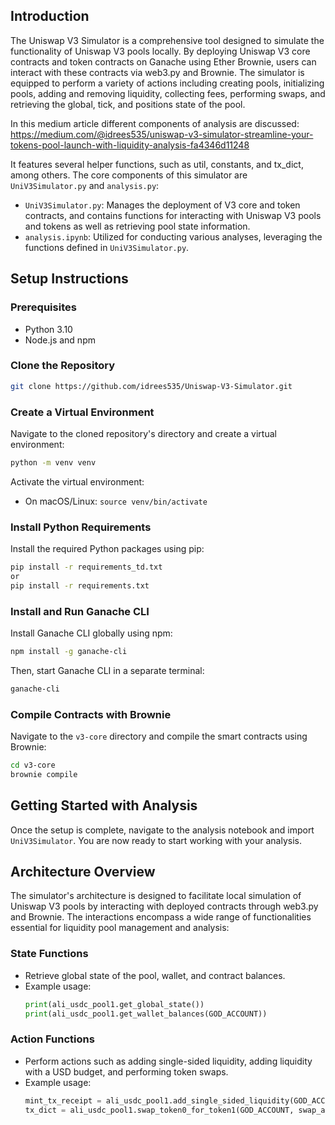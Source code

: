 ## Introduction
The Uniswap V3 Simulator is a comprehensive tool designed to simulate the functionality of Uniswap V3 pools locally. By deploying Uniswap V3 core contracts and token contracts on Ganache using Ether Brownie, users can interact with these contracts via web3.py and Brownie. The simulator is equipped to perform a variety of actions including creating pools, initializing pools, adding and removing liquidity, collecting fees, performing swaps, and retrieving the global, tick, and positions state of the pool.

In this medium article different components of analysis are discussed: https://medium.com/@idrees535/uniswap-v3-simulator-streamline-your-tokens-pool-launch-with-liquidity-analysis-fa4346d11248

It features several helper functions, such as util, constants, and tx_dict, among others. The core components of this simulator are `UniV3Simulator.py` and `analysis.py`:

- `UniV3Simulator.py`: Manages the deployment of V3 core and token contracts, and contains functions for interacting with Uniswap V3 pools and tokens as well as retrieving pool state information.
- `analysis.ipynb`: Utilized for conducting various analyses, leveraging the functions defined in `UniV3Simulator.py`.

## Setup Instructions

### Prerequisites
- Python 3.10
- Node.js and npm

### Clone the Repository
```bash
git clone https://github.com/idrees535/Uniswap-V3-Simulator.git
```

### Create a Virtual Environment
Navigate to the cloned repository's directory and create a virtual environment:
```bash
python -m venv venv
```
Activate the virtual environment:
- On macOS/Linux: `source venv/bin/activate`

### Install Python Requirements
Install the required Python packages using pip:
```bash
pip install -r requirements_td.txt
or
pip install -r requirements.txt 
```

### Install and Run Ganache CLI
Install Ganache CLI globally using npm:
```bash
npm install -g ganache-cli
```
Then, start Ganache CLI in a separate terminal:
```bash
ganache-cli
```

### Compile Contracts with Brownie
Navigate to the `v3-core` directory and compile the smart contracts using Brownie:
```bash
cd v3-core
brownie compile
```

## Getting Started with Analysis
Once the setup is complete, navigate to the analysis notebook and import `UniV3Simulator`. You are now ready to start working with your analysis.

## Architecture Overview
The simulator's architecture is designed to facilitate local simulation of Uniswap V3 pools by interacting with deployed contracts through web3.py and Brownie. The interactions encompass a wide range of functionalities essential for liquidity pool management and analysis:

### State Functions
- Retrieve global state of the pool, wallet, and contract balances.
- Example usage:
  ```python
  print(ali_usdc_pool1.get_global_state())
  print(ali_usdc_pool1.get_wallet_balances(GOD_ACCOUNT))
  ```

### Action Functions
- Perform actions such as adding single-sided liquidity, adding liquidity with a USD budget, and performing token swaps.
- Example usage:
  ```python
  mint_tx_receipt = ali_usdc_pool1.add_single_sided_liquidity(GOD_ACCOUNT, price_to_valid_tick(price_lower), price_to_valid_tick(price_upper), liquidity_amount, b'')
  tx_dict = ali_usdc_pool1.swap_token0_for_token1(GOD_ACCOUNT, swap_amount, data=b'')
  ```

